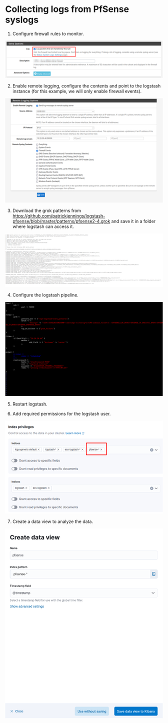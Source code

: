 # Collecting logs from PfSense syslogs

1. Configure firewall rules to monitor.

![](./img/pfsense_firewall.png)

2. Enable remote logging, configure the contents and point to the logstash instance (for this example, we will only enable firewall events).

![](./img/remote_logging.png)

3. Download the grok patterns from https://github.com/patrickjennings/logstash-pfsense/blob/master/patterns/pfsense2-4.grok and save it in a folder where logstash can access it.

![](./img/grok_file.png)

4. Configure the logstash pipeline.

![](./img/logstash_pipeline.png)

5. Restart logstash.

6. Add required permissions for the logstash user.

![](./img/permissions.png)

7. Create a data view to analyze the data.

![](./img/data_view.png)